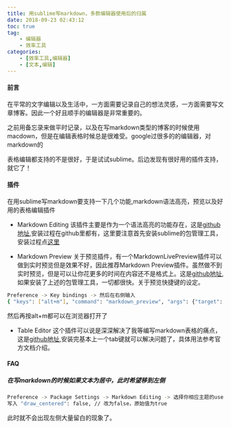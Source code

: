 ```yaml
---
title: 用sublime写markdown，多款编辑器使用后的归属
date: 2018-09-23 02:43:12
toc: true
tag:
    - 编辑器
    - 效率工具
categories:
    - [效率工具,编辑器]
    - [文本,编辑]
---
```


#### 前言

在平常的文字编辑以及生活中，一方面需要记录自己的想法灵感，一方面需要写文章博客。因此一个好且顺手的编辑器是非常重要的。

之前用备忘录来做平时记录，以及在写markdown类型的博客的时候使用macdown，但是在编辑表格时候总是很难受。google过很多的的编辑器，对markdown的
<!--more-->
表格编辑都支持的不是很好，于是试试sublime。后边发现有很好用的插件支持，就它了！

#### 插件
在用sublime写markdown要支持一下几个功能,markdown语法高亮，预览以及好用的表格编辑插件

- Markdown Editing
该插件主要是作为一个语法高亮的功能存在，这是[github地址](https://github.com/SublimeText-Markdown/MarkdownEditing),安装过程在github里都有，这里要注意首先安装sublime的包管理工具，安装过程点[这里](https://packagecontrol.io/installation)

- Markdown Preview 关于预览插件，有一个MarkdownLivePreview插件可以做到实时预览但是效果不好，因此推荐Markdown Preview插件。虽然做不到实时预览，但是可以让你花更多的时间在内容还不是格式上。这是[github地址](https://facelessuser.github.io/MarkdownPreview/install/),如果安装了上述的包管理工具，一切都很快。关于预览快捷键的设定。
```bash
Preference -> Key bindings -> 然后在右侧输入
{ "keys": ["alt+m"], "command": "markdown_preview", "args": {"target": "browser", "parser":"markdown"} }
```
然后再按alt+m都可以在浏览器打开了

- Table Editor 这个插件可以说是深深解决了我等编写markdown表格的痛点，这是[github地址](https://github.com/vkocubinsky/SublimeTableEditor),安装完基本上一个tab键就可以解决问题了，具体用法参考官方文档介绍。

#### FAQ

##### 在写markdown的时候如果文本为居中，此时希望移到左侧
```bash
Preference -> Package Settings -> Markdown Editing -> 选择你相应主题的user文件
写入 "draw_centered": false, // 改为false，原始值为true
```
此时就不会出现左侧大量留白的现象了。